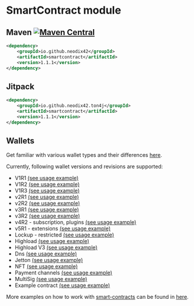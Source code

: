 # SmartContract module

## Maven [![Maven Central][maven-central-svg]][maven-central]

```xml
<dependency>
    <groupId>io.github.neodix42</groupId>
    <artifactId>smartcontract</artifactId>
    <version>1.1.1</version>
</dependency>
```

## Jitpack

```xml
<dependency>
    <groupId>io.github.neodix42.ton4j</groupId>
    <artifactId>smartcontract</artifactId>
    <version>1.1.1</version>
</dependency>
```

## Wallets

Get familiar with various wallet types and their differences [here](README-WALLETS.md).

Currently, following wallet versions and revisions are supported:

* V1R1 [(see usage example)](./src/test/java/org/ton/ton4j/smartcontract/integrationtests/TestWalletV1R1.java)
* V1R2 [(see usage example)](v1r2-example.md)
* V1R3 [(see usage example)](./src/test/java/org/ton/ton4j/smartcontract/integrationtests/TestWalletV1R3.java)
* v2R1 [(see usage example)](./src/test/java/org/ton/ton4j/smartcontract/integrationtests/TestWalletV2R1Short.java)
* v2R2 [(see usage example)](./src/test/java/org/ton/ton4j/smartcontract/integrationtests/TestWalletV2R2Short.java)
* v3R1 [(see usage example)](./src/test/java/org/ton/ton4j/smartcontract/integrationtests/TestWalletV3R1.java)
* v3R2 [(see usage example)](./src/test/java/org/ton/ton4j/smartcontract/integrationtests/TestWalletV3R2Short.java)
* v4R2 - subscription, plugins [(see usage example)](plugin-example.md)
* v5R1 - extensions [(see usage example)](./src/test/java/org/ton/ton4j/smartcontract/integrationtests/TestWalletV5.java)
* Lockup -
  restricted [(see usage example)](./src/test/java/org/ton/ton4j/smartcontract/integrationtests/TestLockupWallet.java)
* Highload [(see usage example)](./src/test/java/org/ton/ton4j/smartcontract/integrationtests/TestHighloadWalletV2.java)
* Highload
  V3 [(see usage example)](./src/test/java/org/ton/ton4j/smartcontract/integrationtests/TestHighloadWalletV3.java)
* Dns [(see usage example)](dns-example.md)
* Jetton [(see usage example)](jetton-example.md)
* NFT [(see usage example)](nft-example.md)
* Payment channels [(see usage example)](./src/test/java/org/ton/ton4j/smartcontract/integrationtests/TestPayments.java)
* MultiSig [(see usage example)](./src/test/java/org/ton/ton4j/smartcontract/integrationtests/TestWalletMultiSig.java)
* Example contract [(see usage example)](sample-smc-example.md)

More examples on how to work with [smart-contracts](../smartcontract/src/main/java/org/ton/ton4j/smartcontract) can be
found in [here](../smartcontract/src/test/java/org/ton/ton4j/smartcontract).

[maven-central-svg]: https://img.shields.io/maven-central/v/io.github.neodix42/smartcontract

[maven-central]: https://mvnrepository.com/artifact/io.github.neodix42/smartcontract

[ton-svg]: https://img.shields.io/badge/Based%20on-TON-blue

[ton]: https://ton.org
